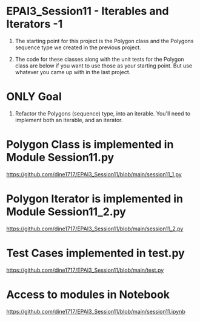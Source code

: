 # EPAI3_Session11 - Iterables and Iterators -1 


1. The starting point for this project is the Polygon class and the Polygons sequence type we created in the previous project.

2. The code for these classes along with the unit tests for the Polygon class are below if you want to use those as your starting point. But use whatever you came up with in the last project.

# ONLY Goal

1. Refactor the Polygons (sequence) type, into an iterable. You'll need to implement both an iterable, and an iterator.


# Polygon Class is implemented in Module Session11.py

https://github.com/dine1717/EPAI3_Session11/blob/main/session11_1.py

# Polygon Iterator is implemented in Module Session11_2.py

https://github.com/dine1717/EPAI3_Session11/blob/main/session11_2.py

# Test Cases implemented  in test.py

https://github.com/dine1717/EPAI3_Session11/blob/main/test.py

# Access to modules in Notebook

https://github.com/dine1717/EPAI3_Session11/blob/main/session11.ipynb
